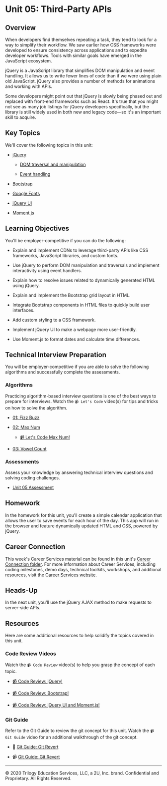 # Unit 05: Third-Party APIs

## Overview

When developers find themselves repeating a task, they tend to look for a way to simplify their workflow. We saw earlier how CSS frameworks were developed to ensure consistency across applications and to expedite developer workflows. Tools with similar goals have emerged in the JavaScript ecosystem. 

jQuery is a JavaScript library that simplifies DOM manipulation and event handling. It allows us to write fewer lines of code than if we were using plain old JavaScript. jQuery also provides a number of methods for animations and working with APIs.

Some developers might point out that jQuery is slowly being phased out and replaced with front-end frameworks such as React. It's true that you might not see as many job listings for jQuery developers specifically, but the library is still widely used in both new and legacy code&mdash;so it's an important skill to acquire.

## Key Topics

We'll cover the following topics in this unit:

* [jQuery](https://api.jquery.com/)

  * [DOM traversal and manipulation](https://api.jquery.com/category/traversing/)

  * [Event handling](https://api.jquery.com/category/events/)

* [Bootstrap](https://getbootstrap.com)

* [Google Fonts](https://fonts.google.com)

* [jQuery UI](https://jqueryui.com/demos/)

* [Moment.js](https://momentjs.com/docs/)

## Learning Objectives

You'll be employer-competitive if you can do the following: 

* Explain and implement CDNs to leverage third-party APIs like CSS frameworks, JavaScript libraries, and custom fonts.

* Use jQuery to perform DOM manipulation and traversals and implement interactivity using event handlers.

* Explain how to resolve issues related to dynamically generated HTML using jQuery.

* Explain and implement the Bootstrap grid layout in HTML.

* Integrate Bootstrap components in HTML files to quickly build user interfaces.

* Add custom styling to a CSS framework.

* Implement jQuery UI to make a webpage more user-friendly.

* Use Moment.js to format dates and calculate time differences.

## Technical Interview Preparation

You will be employer-competitive if you are able to solve the following algorithms and successfully complete the assessments.

### Algorithms

Practicing algorithm-based interview questions is one of the best ways to prepare for interviews. Watch the `📹 Let's Code` video(s) for tips and tricks on how to solve the algorithm.

* [01: Fizz Buzz](./03-Algorithms/01-fizz-buzz)

* [02: Max Num](./03-Algorithms/02-max-num)

  * [📹 Let's Code Max Num!](https://2u-20.wistia.com/medias/f9eao2cvjt)

* [03: Vowel Count](./03-Algorithms/03-vowel-count)

### Assessments

Assess your knowledge by answering technical interview questions and solving coding challenges.

* [Unit 05 Assessment](https://forms.gle/c4pv2qUatMXs5rzZA)

## Homework

In the homework for this unit, you'll create a simple calendar application that allows the user to save events for each hour of the day. This app will run in the browser and feature dynamically updated HTML and CSS, powered by jQuery.

## Career Connection

This week's Career Services material can be found in this unit's [Career Connection folder](./04-Career-Connection/README.md). For more information about Career Services, including coding milestones, demo days, technical toolkits, workshops, and additional resources, visit the [Career Services website](http://bit.ly/CodingCS).

## Heads-Up

In the next unit, you'll use the jQuery AJAX method to make requests to server-side APIs. 

## Resources

Here are some additional resources to help solidify the topics covered in this unit.

### Code Review Videos

Watch the `📹 Code Review` video(s) to help you grasp the concept of each topic.

  * [📹 Code Review: jQuery!](https://2u-20.wistia.com/medias/g63k1z1sb3)

  * [📹 Code Review: Bootstrap!](https://2u-20.wistia.com/medias/e8xteir5a7)

  * [📹 Code Review: jQuery UI and Moment.js!](https://2u-20.wistia.com/medias/5hp2hoodod)

### Git Guide

Refer to the Git Guide to review the git concept for this unit. Watch the `📹 Git Guide` video for an additional walkthrough of the git concept.

  * 📖 [Git Guide: Git Revert](.01-Class-Content/05-Third-Party-APIs/01-Activities/27-Evr_Git-Revert)

  * 📹 [Git Guide: Git Revert](https://2u-20.wistia.com/medias/r60i2dwhrw)

---
© 2020 Trilogy Education Services, LLC, a 2U, Inc. brand. Confidential and Proprietary. All Rights Reserved.
